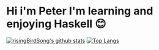 # Hi i'm Peter I'm learning and enjoying Haskell 😊
[![risingBirdSong's github stats](https://github-readme-stats.vercel.app/api?username=risingBirdSong&show_icons=true&theme=radical&layout=compact)](https://github.com/anuraghazra/github-readme-stats)
[![Top Langs](https://github-readme-stats.vercel.app/api/top-langs/?username=risingBirdSong&layout=compact)](https://github.com/anuraghazra/github-readme-stats)

